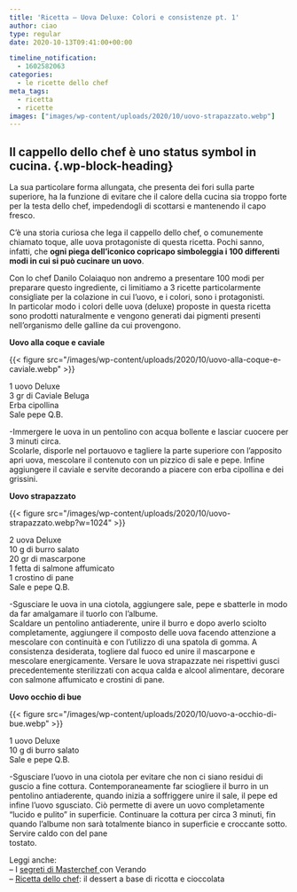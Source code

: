 ```yaml
---
title: 'Ricetta – Uova Deluxe: Colori e consistenze pt. 1'
author: ciao
type: regular
date: 2020-10-13T09:41:00+00:00

timeline_notification:
  - 1602582063
categories:
  - le ricette dello chef
meta_tags:
  - ricetta
  - ricette
images: ["images/wp-content/uploads/2020/10/uovo-strapazzato.webp"]
---
```

## Il cappello dello chef è uno status symbol in cucina.  {.wp-block-heading}

La sua particolare forma allungata, che presenta dei fori sulla parte superiore, ha la funzione di evitare che il calore della cucina sia troppo forte per la testa dello chef, impedendogli di scottarsi e mantenendo il capo fresco.  
  
C&#8217;è una storia curiosa che lega il cappello dello chef, o comunemente chiamato toque, alle uova protagoniste di questa ricetta. Pochi sanno, infatti, che **ogni piega dell&#8217;iconico copricapo simboleggia i 100 differenti modi in cui si può cucinare un uovo**.  
  
Con lo chef Danilo Colaiaquo non andremo a presentare 100 modi per preparare questo ingrediente, ci limitiamo a 3 ricette particolarmente consigliate per la colazione in cui l’uovo, e i colori, sono i protagonisti.  
In particolar modo i colori delle uova (deluxe) proposte in questa ricetta sono prodotti naturalmente e vengono generati dai pigmenti presenti nell’organismo delle galline da cui provengono.  


**Uovo alla coque e caviale**


{{< figure src="/images/wp-content/uploads/2020/10/uovo-alla-coque-e-caviale.webp" >}}


  
1 uovo Deluxe  
3 gr di Caviale Beluga  
Erba cipollina  
Sale pepe Q.B.  
  
-Immergere le uova in un pentolino con acqua bollente e lasciar cuocere per 3 minuti circa.  
Scolarle, disporle nel portauovo e tagliere la parte superiore con l’apposito apri uova, mescolare il contenuto con un pizzico di sale e pepe. Infine aggiungere il caviale e servite decorando a piacere con erba cipollina e dei grissini.

**Uovo strapazzato**


{{< figure src="/images/wp-content/uploads/2020/10/uovo-strapazzato.webp?w=1024" >}}


  
2 uova Deluxe  
10 g di burro salato  
20 gr di mascarpone  
1 fetta di salmone affumicato  
1 crostino di pane  
Sale e pepe Q.B.  
  
-Sgusciare le uova in una ciotola, aggiungere sale, pepe e sbatterle in modo da far amalgamare il tuorlo con l’albume.  
Scaldare un pentolino antiaderente, unire il burro e dopo averlo sciolto completamente, aggiungere il composto delle uova facendo attenzione a mescolare con continuità e con l’utilizzo di una spatola di gomma. A consistenza desiderata, togliere dal fuoco ed unire il mascarpone e mescolare energicamente. Versare le uova strapazzate nei rispettivi gusci precedentemente sterilizzati con acqua calda e alcool alimentare, decorare con salmone affumicato e crostini di pane.  


**Uovo occhio di bue**


{{< figure src="/images/wp-content/uploads/2020/10/uovo-a-occhio-di-bue.webp" >}}


  
1 uovo Deluxe  
10 g di burro salato  
Sale e pepe Q.B.

-Sgusciare l’uovo in una ciotola per evitare che non ci siano residui di guscio a fine cottura. Contemporaneamente far sciogliere il burro in un pentolino antiaderente, quando inizia a soffriggere unire il sale, il pepe ed infine l’uovo sgusciato. Ciò permette di avere un uovo completamente “lucido e pulito” in superficie. Continuare la cottura per circa 3 minuti, fin quando l’albume non sarà totalmente bianco in superficie e croccante sotto. Servire caldo con del pane  
tostato.

Leggi anche:  
&#8211; I <a rel="noreferrer noopener" href="https://aleepepe.com/2020/09/07/segreti-masterchef-verando/" target="_blank">segreti di Masterchef </a>con Verando  
&#8211; <a href="https://aleepepe.com/2020/09/29/ricetta-mousse-ricotta-e-cioccolato-per-scaldare-il-piatto-e-il-palato/" target="_blank" rel="noreferrer noopener">Ricetta dello chef</a>: il dessert a base di ricotta e cioccolata